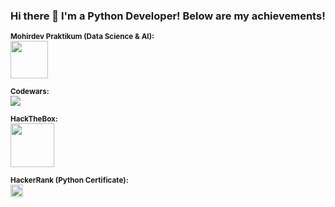 ### Hi there 👋 I'm a Python Developer! Below are my achievements!


<small><b>Mohirdev Praktikum (Data Science & AI):</b></small><br>
<a href="https://praktikum.mohirdev.uz/certificate/verify?id=prac-aL7J5D6cP" target="_blank">
   <img src="https://encrypted-tbn0.gstatic.com/images?q=tbn:ANd9GcQW61MBwEJUh5OgGEJBhfmWMe6VrLzYLHYfEmo1HzrtVmtFJDTvKziwoAdWjCWrl5zLgZw&usqp=CAU"
     width=60px height=60px>
</a>


<small><b>Codewars:</b></small><br>
<img src="https://www.codewars.com/users/hikmatillo_developer/badges/large">

<small><b>HackTheBox:</b></small><br>
<a href="https://academy.hackthebox.com/achievement/717302/15" target="_blank">
   <img src="https://academy.hackthebox.com/storage/modules/15/logo.png" weight=100px height=70px>
</a>

<small><b>HackerRank (Python Certificate):</b></small><br>
<a href="https://www.hackerrank.com/certificates/c74ee6e041a9" target="_blank">
   <img class="a" src="https://encrypted-tbn0.gstatic.com/images?q=tbn:ANd9GcTfQ2mQ3A6PpmGe_5XRd9sJPqCNZyzwtOOYDg&usqp=CAU" weight=50px height=20px>
</a>


